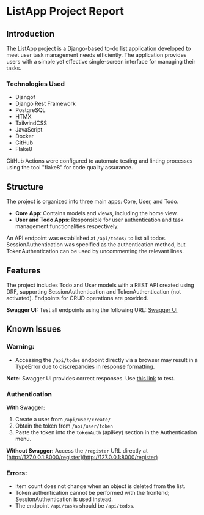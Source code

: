 # ListApp Project Report

## Introduction

The ListApp project is a Django-based to-do list application developed to meet user task management needs efficiently. The application provides users with a simple yet effective single-screen interface for managing their tasks.

### Technologies Used

- Djangof
- Django Rest Framework
- PostgreSQL
- HTMX
- TailwindCSS
- JavaScript
- Docker
- GitHub
- Flake8

GitHub Actions were configured to automate testing and linting processes using the tool "flake8" for code quality assurance.

## Structure

The project is organized into three main apps: Core, User, and Todo.

- **Core App**: Contains models and views, including the home view.
- **User and Todo Apps**: Responsible for user authentication and task management functionalities respectively.

An API endpoint was established at `/api/todos/` to list all todos. SessionAuthentication was specified as the authentication method, but TokenAuthentication can be used by uncommenting the relevant lines.

## Features

The project includes Todo and User models with a REST API created using DRF, supporting SessionAuthentication and TokenAuthentication (not activated). Endpoints for CRUD operations are provided.

**Swagger UI:** Test all endpoints using the following URL: [Swagger UI](http://127.0.0.1:8000/api/docs/)

## Known Issues

### Warning:

- Accessing the `/api/todos` endpoint directly via a browser may result in a TypeError due to discrepancies in response formatting.

**Note:** Swagger UI provides correct responses. Use [this link](http://127.0.0.1:8000/api/docs/#/api/api_todos_list) to test.

### Authentication

**With Swagger:**

1. Create a user from `/api/user/create/`
2. Obtain the token from `/api/user/token`
3. Paste the token into the `tokenAuth` (apiKey) section in the Authentication menu.

**Without Swagger:** Access the `/register` URL directly at [http://127.0.0.1:8000/register](http://127.0.0.1:8000/register)

### Errors:

- Item count does not change when an object is deleted from the list.
- Token authentication cannot be performed with the frontend; SessionAuthentication is used instead.
- The endpoint `/api/tasks` should be `/api/todos`.
